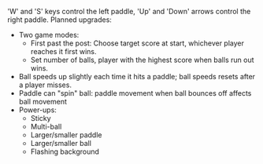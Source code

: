 'W' and 'S' keys control the left paddle, 'Up' and 'Down' arrows control the right paddle.
Planned upgrades:
* Two game modes:
  * First past the post: Choose target score at start, whichever player reaches it first wins.
  * Set number of balls, player with the highest score when balls run out wins.
* Ball speeds up slightly each time it hits a paddle; ball speeds resets after a player misses.
* Paddle can "spin" ball: paddle movement when ball bounces off affects ball movement
* Power-ups:
  * Sticky
  * Multi-ball
  * Larger/smaller paddle
  * Larger/smaller ball
  * Flashing background
